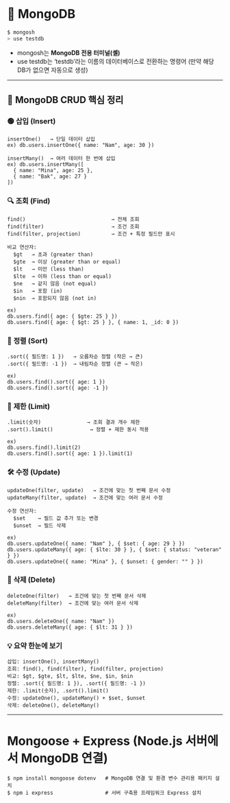 # 🍃 MongoDB
```bash
$ mongosh
> use testdb
```
- mongosh는 **MongoDB 전용 터미널(셸)**
- use testdb는 ‘testdb’라는 이름의 데이터베이스로 전환하는 명령어 (만약 해당 DB가 없으면 자동으로 생성)

---

## 🍃 MongoDB CRUD 핵심 정리
### 🟢 **삽입 (Insert)**  
```
insertOne()   → 단일 데이터 삽입
ex) db.users.insertOne({ name: "Nam", age: 30 })

insertMany()  → 여러 데이터 한 번에 삽입
ex) db.users.insertMany([
  { name: "Mina", age: 25 },
  { name: "Bak", age: 27 }
])
```

### 🔍 **조회 (Find)**
```
find()                            → 전체 조회
find(filter)                      → 조건 조회
find(filter, projection)          → 조건 + 특정 필드만 표시

비교 연산자:
  $gt   → 초과 (greater than)
  $gte  → 이상 (greater than or equal)
  $lt   → 미만 (less than)
  $lte  → 이하 (less than or equal)
  $ne   → 같지 않음 (not equal)
  $in   → 포함 (in)
  $nin  → 포함되지 않음 (not in)

ex)
db.users.find({ age: { $gte: 25 } })
db.users.find({ age: { $gt: 25 } }, { name: 1, _id: 0 })
```

### 🔢 **정렬 (Sort)**
```
.sort({ 필드명: 1 })   → 오름차순 정렬 (작은 → 큰)
.sort({ 필드명: -1 })  → 내림차순 정렬 (큰 → 작은)

ex)
db.users.find().sort({ age: 1 })
db.users.find().sort({ age: -1 })
```

### 🎯 **제한 (Limit)**
```
.limit(숫자)               → 조회 결과 개수 제한
.sort().limit()            → 정렬 + 제한 동시 적용

ex)
db.users.find().limit(2)
db.users.find().sort({ age: 1 }).limit(1)
```

### 🛠️ **수정 (Update)**
```
updateOne(filter, update)   → 조건에 맞는 첫 번째 문서 수정
updateMany(filter, update)  → 조건에 맞는 여러 문서 수정

수정 연산자:
  $set    → 필드 값 추가 또는 변경
  $unset  → 필드 삭제

ex)
db.users.updateOne({ name: "Nam" }, { $set: { age: 29 } })
db.users.updateMany({ age: { $lte: 30 } }, { $set: { status: "veteran" } })
db.users.updateOne({ name: "Mina" }, { $unset: { gender: "" } })
```

### 🔴 **삭제 (Delete)**
```
deleteOne(filter)   → 조건에 맞는 첫 번째 문서 삭제
deleteMany(filter)  → 조건에 맞는 여러 문서 삭제

ex)
db.users.deleteOne({ name: "Nam" })
db.users.deleteMany({ age: { $lt: 31 } })
```

### 💡 **요약 한눈에 보기**
```
삽입: insertOne(), insertMany()
조회: find(), find(filter), find(filter, projection)
비교: $gt, $gte, $lt, $lte, $ne, $in, $nin
정렬: .sort({ 필드명: 1 }), .sort({ 필드명: -1 })
제한: .limit(숫자), .sort().limit()
수정: updateOne(), updateMany() + $set, $unset
삭제: deleteOne(), deleteMany()
```

---

# Mongoose + Express (Node.js 서버에서 MongoDB 연결)
```
$ npm install mongoose dotenv   # MongoDB 연결 및 환경 변수 관리용 패키지 설치
$ npm i express                 # 서버 구축용 프레임워크 Express 설치
```
